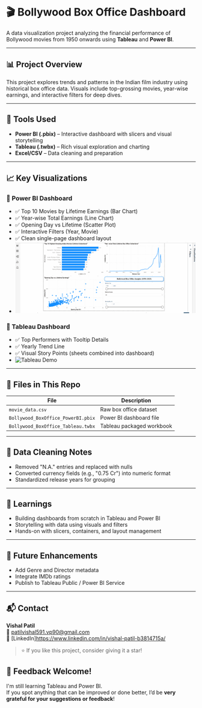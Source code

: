 # 🎬 Bollywood Box Office Dashboard

A data visualization project analyzing the financial performance of Bollywood movies from 1950 onwards using **Tableau** and **Power BI**.

---

## 📊 Project Overview

This project explores trends and patterns in the Indian film industry using historical box office data. Visuals include top-grossing movies, year-wise earnings, and interactive filters for deep dives.

---

## 🧩 Tools Used

- **Power BI (.pbix)** – Interactive dashboard with slicers and visual storytelling  
- **Tableau (.twbx)** – Rich visual exploration and charting  
- **Excel/CSV** – Data cleaning and preparation

---

## 📈 Key Visualizations

### 🔹 Power BI Dashboard
- ✅ Top 10 Movies by Lifetime Earnings (Bar Chart)
- ✅ Year-wise Total Earnings (Line Chart)
- ✅ Opening Day vs Lifetime (Scatter Plot)
- ✅ Interactive Filters (Year, Movie)
- ✅ Clean single-page dashboard layout
- ![Power BI Demo](powerbi_demo.gif)

### 🔹 Tableau Dashboard
- ✅ Top Performers with Tooltip Details
- ✅ Yearly Trend Line
- ✅ Visual Story Points (sheets combined into dashboard)
- ![Tableau Demo](tableau_demo.gif)

---

## 📂 Files in This Repo

| File | Description |
|------|-------------|
| `movie_data.csv` | Raw box office dataset |
| `Bollywood_BoxOffice_PowerBI.pbix` | Power BI dashboard file |
| `Bollywood_BoxOffice_Tableau.twbx` | Tableau packaged workbook |

---

## 🧼 Data Cleaning Notes

- Removed "N.A." entries and replaced with nulls
- Converted currency fields (e.g., "0.75 Cr") into numeric format
- Standardized release years for grouping

---

## 📌 Learnings

- Building dashboards from scratch in Tableau and Power BI
- Storytelling with data using visuals and filters
- Hands-on with slicers, containers, and layout management

---

## 🧠 Future Enhancements

- Add Genre and Director metadata
- Integrate IMDb ratings
- Publish to Tableau Public / Power BI Service

---

## 📬 Contact

**Vishal Patil**  
📧 patilvishal591.vp90@gmail.com  
🔗 [LinkedIn]https://www.linkedin.com/in/vishal-patil-b3814715a/

> ⭐ If you like this project, consider giving it a star!

## 🙏 Feedback Welcome!

I'm still learning Tableau and Power BI.  
If you spot anything that can be improved or done better, I’d be **very grateful for your suggestions or feedback**!
